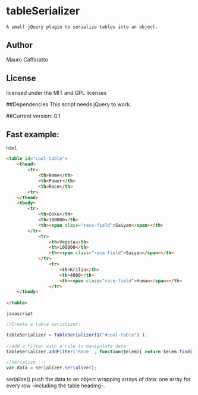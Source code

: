tableSerializer
=================================

	A small jQuery plugin to serialize tables into an object. 
	
	
## Author

Mauro Caffaratto

## License

licensed under the MIT and GPL licenses


##Dependencies
This script needs jQuery to work.

##Current version: 0.1 

## Fast example:
	html
```html 
<table id="cool-table">
 	<thead>
		<tr>
			<th>Name</th>
			<th>Power</th>
			<th>Race</th>
		<tr>
	</thead>
	<tbody>
		<tr>
			<th>Goku</th>
			<th>100000</th>
			<th><span class="race-field">Saiyan</span></th>
		</tr>
			<tr>
				<th>Vegeta</th>
				<th>100000</th>
				<th><span class="race-field">Saiyan</span></th>
			</tr>
				<tr>
					<th>Krilin</th>
					<th>4000</th>
					<th><span class="race-field">Human</span></th>
				</tr>
	</tbody>
		
</table>

```

	javascript
```javascript
//Create a table serializer:

tableSerializer = TableSerializer($("#cool-table") );
	
//add a filter with a rule to manipulate data:
tableSerializer.addFilter('Race' , function($elem){ return $elem.find('span').html() });

//serialize :-)
var data = serializer.serialize();

```

serialize() push the data to an object wrapping arrays of data: one array for every row -including the table heading-.
